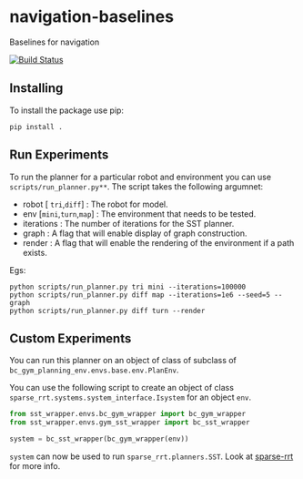 # navigation-baselines
Baselines for navigation


[![Build Status](https://travis-ci.com/jacobjohnson-bc/navigation-baselines.svg?branch=master)](https://travis-ci.com/jacobjohnson-bc/navigation-baselines)


## Installing
To install the package use pip:
```
pip install .
```

## Run Experiments

To run the planner for a particular robot and environment you can use `scripts/run_planner.py**`. The script takes the following argumnet:
- robot [ `tri`,`diff`] : The robot for model.
- env [`mini`,`turn`,`map`] : The environment that needs to be tested.
- iterations : The number of iterations for the SST planner.
- graph : A flag that will enable display of graph construction.
- render : A flag that will enable the rendering of the environment if a path exists.

Egs:
```
python scripts/run_planner.py tri mini --iterations=100000
python scripts/run_planner.py diff map --iterations=1e6 --seed=5 --graph
python scripts/run_planner.py diff turn --render
```

## Custom Experiments

You can run this planner on an object of class of subclass of `bc_gym_planning_env.envs.base.env.PlanEnv`. 

You can use the following script to create an object of class `sparse_rrt.systems.system_interface.Isystem` for an object `env`.

```python
from sst_wrapper.envs.bc_gym_wrapper import bc_gym_wrapper
from sst_wrapper.envs.gym_sst_wrapper import bc_sst_wrapper

system = bc_sst_wrapper(bc_gym_wrapper(env))
```
`system` can now be used to run `sparse_rrt.planners.SST`. Look at [sparse-rrt](https://github.com/olegsinyavskiy/sparse_rrt) for more info.
